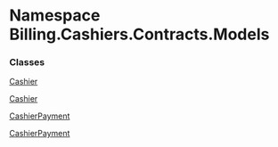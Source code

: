 # <a id="Billing_Cashiers_Contracts_Models"></a> Namespace Billing.Cashiers.Contracts.Models

### Classes

 [Cashier](Billing.Cashiers.Contracts.Models.Cashier.md)

 [Cashier](Billing.Cashiers.Contracts.Models.Cashier.md)

 [CashierPayment](Billing.Cashiers.Contracts.Models.CashierPayment.md)

 [CashierPayment](Billing.Cashiers.Contracts.Models.CashierPayment.md)

